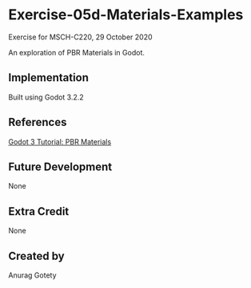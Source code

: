 
# Exercise-05d-Materials-Examples
Exercise for MSCH-C220, 29 October 2020

An exploration of PBR Materials in Godot.

## Implementation
Built using Godot 3.2.2

## References
[Godot 3 Tutorial: PBR Materials](https://www.youtube.com/watch?v=pM5j8x71HcE)

## Future Development
None

## Extra Credit
None

## Created by 
Anurag Gotety
```

